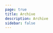 ```yaml
---
page: true
title: Archive
description: Archive
sidebar: false
---
```


<script setup>
import Archives from '~/app/templates/archives.vue'
</script>

<Archives/>

